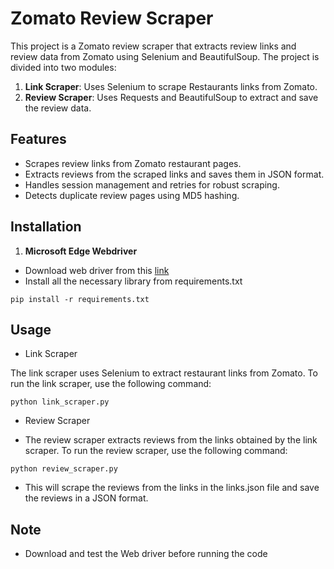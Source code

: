 # Zomato Review Scraper

This project is a Zomato review scraper that extracts review links and review data from Zomato using Selenium and BeautifulSoup. The project is divided into two modules:

1. **Link Scraper**: Uses Selenium to scrape Restaurants links from Zomato.
2. **Review Scraper**: Uses Requests and BeautifulSoup to extract and save the review data.

## Features

- Scrapes review links from Zomato restaurant pages.
- Extracts reviews from the scraped links and saves them in JSON format.
- Handles session management and retries for robust scraping.
- Detects duplicate review pages using MD5 hashing.

## Installation

1. **Microsoft Edge Webdriver**
- Download web driver from this [link](https://developer.microsoft.com/en-us/microsoft-edge/tools/webdriver/?form=MA13LH#downloads)
- Install all the necessary library from requirements.txt
```
pip install -r requirements.txt
```

## Usage
- Link Scraper

The link scraper uses Selenium to extract restaurant links from Zomato. To run the link scraper, use the following command:

```
python link_scraper.py
```

- Review Scraper

- The review scraper extracts reviews from the links obtained by the link scraper. To run the review scraper, use the following command:

```
python review_scraper.py 
```

- This will scrape the reviews from the links in the links.json file and save the reviews in a JSON format.

## Note
- Download and test the Web driver before running the code
